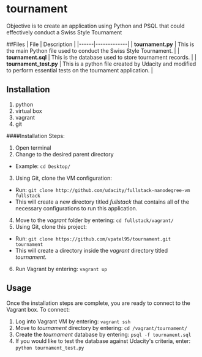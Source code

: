 # tournament
Objective is to create an application using Python and PSQL that could effectively conduct a Swiss Style Tournament

##Files
| File | Description |
|------|-------------|
| **tournament.py** | This is the main Python file used to conduct the Swiss Style Tournament. |
| **tournament.sql** | This is the database used to store tournament records. |
| **tournament_test.py** | This is a python file created by Udacity and modified to perform essential tests on the tournament application. |


## Installation
1. python
2. virtual box
3. vagrant
4. git

####Installation Steps:
1. Open terminal
2. Change to the desired parent directory
  - Example: `cd Desktop/`
3. Using Git, clone the VM configuration:
  - Run: `git clone http://github.com/udacity/fullstack-nanodegree-vm fullstack`
  - This will create a new directory titled *fullstack* that contains all of the necessary configurations to run this application.
4. Move to the *vagrant* folder by entering: `cd fullstack/vagrant/`
5. Using Git, clone this project:
  - Run: `git clone https://github.com/vpatel95/tournament.git tournament`
  - This will create a directory inside the *vagrant* directory titled *tournament*.
6. Run Vagrant by entering: `vagrant up`


## Usage
Once the installation steps are complete, you are ready to connect to the
Vagrant box.  To connect:

1. Log into Vagrant VM by entering: `vagrant ssh`
2. Move to *tournament* directory by entering: `cd /vagrant/tournament/`
3. Create the *tournament* database by entering: `psql -f tournament.sql`
4. If you would like to test the database against Udacity's criteria, enter: `python tournament_test.py`

